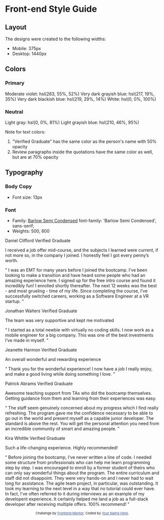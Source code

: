 # Front-end Style Guide

## Layout

The designs were created to the following widths:

- Mobile: 375px
- Desktop: 1440px

## Colors

### Primary

Moderate violet: hsl(263, 55%, 52%)
Very dark grayish blue: hsl(217, 19%, 35%)
Very dark blackish blue: hsl(219, 29%, 14%)
White: hsl(0, 0%, 100%)

### Neutral

Light gray: hsl(0, 0%, 81%)
Light grayish blue: hsl(210, 46%, 95%)

Note for text colors:

1. "Verified Graduate" has the same color as the person's name with 50% opacity
2. Review paragraphs inside the quotations have the same color as well, but are at 70% opacity

## Typography

### Body Copy

- Font size: 13px 

### Font

- Family: [Barlow Semi Condensed](https://fonts.google.com/specimen/Barlow+Semi+Condensed)
font-family: 'Barlow Semi Condensed', sans-serif;
- Weights: 500, 600


<!DOCTYPE html>
<html lang="en">
<head>
  <meta charset="UTF-8">
  <meta name="viewport" content="width=device-width, initial-scale=1.0"> <!-- displays site properly based on user's device -->

  <link rel="icon" type="image/png" sizes="32x32" href="./images/favicon-32x32.png">
  
  <title>Frontend Mentor | [Challenge Name Here]</title>

  <!-- Feel free to remove these styles or customise in your own stylesheet 👍 -->
  <style>
    .attribution { font-size: 11px; text-align: center; }
    .attribution a { color: hsl(228, 45%, 44%); }
  </style>
</head>
<body>
  Daniel Clifford
  Verified Graduate

  I received a job offer mid-course, and the subjects I learned were current, if not more so, 
  in the company I joined. I honestly feel I got every penny’s worth.

  “ I was an EMT for many years before I joined the bootcamp. I’ve been looking to make a 
  transition and have heard some people who had an amazing experience here. I signed up 
  for the free intro course and found it incredibly fun! I enrolled shortly thereafter. 
  The next 12 weeks was the best - and most grueling - time of my life. Since completing 
  the course, I’ve successfully switched careers, working as a Software Engineer at a VR startup. ”

  Jonathan Walters
  Verified Graduate

  The team was very supportive and kept me motivated

  “ I started as a total newbie with virtually no coding skills. I now work as a mobile engineer 
  for a big company. This was one of the best investments I’ve made in myself. ”

  Jeanette Harmon
  Verified Graduate

  An overall wonderful and rewarding experience

  “ Thank you for the wonderful experience! I now have a job I really enjoy, and make a good living 
  while doing something I love. ”

  Patrick Abrams
  Verified Graduate

  Awesome teaching support from TAs who did the bootcamp themselves. Getting guidance from them and 
  learning from their experiences was easy.

  “ The staff seem genuinely concerned about my progress which I find really refreshing. The program 
  gave me the confidence necessary to be able to go out in the world and present myself as a capable 
  junior developer. The standard is above the rest. You will get the personal attention you need from 
  an incredible community of smart and amazing people. ”

  Kira Whittle
  Verified Graduate

  Such a life-changing experience. Highly recommended!

  “ Before joining the bootcamp, I’ve never written a line of code. I needed some structure from 
  professionals who can help me learn programming step by step. I was encouraged to enroll by a former 
  student of theirs who can only say wonderful things about the program. The entire curriculum and staff 
  did not disappoint. They were very hands-on and I never had to wait long for assistance. The agile team 
  project, in particular, was outstanding. It took my learning to the next level in a way that no tutorial 
  could ever have. In fact, I’ve often referred to it during interviews as an example of my developent 
  experience. It certainly helped me land a job as a full-stack developer after receiving multiple offers. 
  100% recommend! ”
  
  <div class="attribution">
    Challenge by <a href="https://www.frontendmentor.io?ref=challenge" target="_blank">Frontend Mentor</a>. 
    Coded by <a href="#">Your Name Here</a>.
  </div>
</body>
</html>